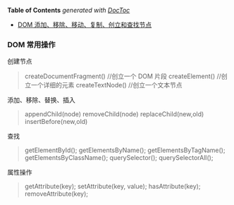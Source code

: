 <!-- START doctoc generated TOC please keep comment here to allow auto update -->
<!-- DON'T EDIT THIS SECTION, INSTEAD RE-RUN doctoc TO UPDATE -->

**Table of Contents** _generated with [DocToc](https://github.com/thlorenz/doctoc)_

- [DOM 添加、移除、移动、复制、创立和查找节点](#dom-%E6%B7%BB%E5%8A%A0%E7%A7%BB%E9%99%A4%E7%A7%BB%E5%8A%A8%E5%A4%8D%E5%88%B6%E5%88%9B%E7%AB%8B%E5%92%8C%E6%9F%A5%E6%89%BE%E8%8A%82%E7%82%B9)

<!-- END doctoc generated TOC please keep comment here to allow auto update -->

### DOM 常用操作

创建节点

> createDocumentFragment() //创立一个 DOM 片段
> createElement() //创立一个详细的元素
> createTextNode() //创立一个文本节点

添加、移除、替换、插入

> appendChild(node)
> removeChild(node)
> replaceChild(new,old)
> insertBefore(new,old)

查找

> getElementById();
> getElementsByName();
> getElementsByTagName();
> getElementsByClassName();
> querySelector();
> querySelectorAll();

属性操作

> getAttribute(key);
> setAttribute(key, value);
> hasAttribute(key);
> removeAttribute(key);
